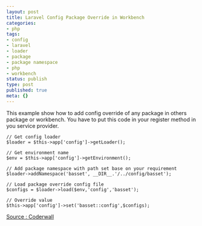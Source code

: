 ```yaml
---
layout: post
title: Laravel Config Package Override in Workbench
categories:
- php
tags:
- config
- laravel
- loader
- package
- package namespace
- php
- workbench
status: publish
type: post
published: true
meta: {}
---
```

This example show how to add config override of any package in others package or workbench. You have to put this code in your register method in you service provider.

```
// Get config loader
$loader = $this->app['config']->getLoader();

// Get environment name
$env = $this->app['config']->getEnvironment();

// Add package namespace with path set base on your requirement
$loader->addNamespace('basset', __DIR__.'/../config/basset');

// Load package override config file
$configs = $loader->load($env,'config','basset');

// Override value
$this->app['config']->set('basset::config',$configs);
```

[Source : Coderwall](https://coderwall.com/p/3eispa)

